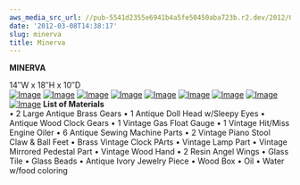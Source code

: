 ```yaml
---
aws_media_src_url: //pub-5541d2355e6941b4a5fe50450aba723b.r2.dev/2012/03/minerva-angle.jpg
date: '2012-03-08T14:38:17'
slug: minerva
title: Minerva
---
```


 **MINERVA**

 14″W x 18″H x 10″D   
  [![Image](//pub-5541d2355e6941b4a5fe50450aba723b.r2.dev/2012/03/minerva-angle.jpg?w=487)](//pub-5541d2355e6941b4a5fe50450aba723b.r2.dev/2012/03/minerva-angle.jpg)  [![Image](//pub-5541d2355e6941b4a5fe50450aba723b.r2.dev/2012/03/minerva-back-detail.jpg?w=487)](//pub-5541d2355e6941b4a5fe50450aba723b.r2.dev/2012/03/minerva-back-detail.jpg)  [![Image](//pub-5541d2355e6941b4a5fe50450aba723b.r2.dev/2012/03/minerva-back.jpg?w=487)](//pub-5541d2355e6941b4a5fe50450aba723b.r2.dev/2012/03/minerva-back.jpg)  [![Image](//pub-5541d2355e6941b4a5fe50450aba723b.r2.dev/2012/03/minerva-back2.jpg?w=487)](//pub-5541d2355e6941b4a5fe50450aba723b.r2.dev/2012/03/minerva-back2.jpg)  [![Image](//pub-5541d2355e6941b4a5fe50450aba723b.r2.dev/2012/03/minerva-detail.jpg?w=487)](//pub-5541d2355e6941b4a5fe50450aba723b.r2.dev/2012/03/minerva-detail.jpg)  [![Image](//pub-5541d2355e6941b4a5fe50450aba723b.r2.dev/2012/03/minerva-detail2.jpg?w=487)](//pub-5541d2355e6941b4a5fe50450aba723b.r2.dev/2012/03/minerva-detail2.jpg)  [![Image](//pub-5541d2355e6941b4a5fe50450aba723b.r2.dev/2012/03/minerva-head1.jpg?w=487)](//pub-5541d2355e6941b4a5fe50450aba723b.r2.dev/2012/03/minerva-head1.jpg)  [![Image](//pub-5541d2355e6941b4a5fe50450aba723b.r2.dev/2012/03/minerva-side.jpg?w=487)](//pub-5541d2355e6941b4a5fe50450aba723b.r2.dev/2012/03/minerva-side.jpg)  [![Image](//pub-5541d2355e6941b4a5fe50450aba723b.r2.dev/2012/03/minerva.jpg?w=487)](//pub-5541d2355e6941b4a5fe50450aba723b.r2.dev/2012/03/minerva.jpg) **List of Materials**   
  • 2 Large Antique Brass Gears • 1 Antique Doll Head w/Sleepy Eyes • Antique Wood Clock Gears • 1 Vintage Gas Float Gauge • 1 Vintage Hit/Miss Engine Oiler • 6 Antique Sewing Machine Parts • 2 Vintage Piano Stool Claw & Ball Feet • Brass Vintage Clock PArts • Vintage Lamp Part • Vintage Mirrored Pedestal Part • Vintage Wood Hand • 2 Resin Angel Wings • Glass Tile • Glass Beads • Antique Ivory Jewelry Piece • Wood Box • Oil • Water w/food coloring